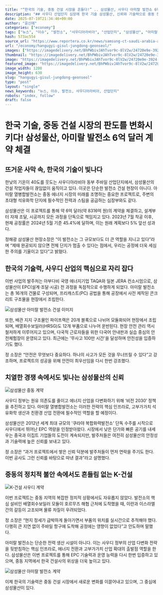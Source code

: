 ```yaml
---
title: "“한국의 기술, 중동 건설 시장을 흔들다!” .. 삼성물산, 사우디 아미랄 발전소 6억달러 계약 체결"
description: "## 사우디 산업단지 심장에 한국 기술 삼성물산, 신뢰와 기술력으로 중동 장악 ..."
date: 2025-07-19T21:34:46+09:00
author: "윤신애"
categories: ["economy"]
tags: ["뉴스", "이슈", "발전소", "사우디아라비아", "산업단지", "삼성물산", "아미랄 열병합발전소", "중국", "중동", "건설기술", "EPC프로젝트"]
hash: 573ac554
source_url: "https://www.reportera.co.kr/news/samsung-ct-saudi-arabia-amiral-power-plant/"
url: "/economy/hangugyi-gisul-jungdong-geonseol/"
images: ["https://imagedelivery.net/BhPWbivJAhTvor9c-8lV2w/24720e9e-3924-44e2-9d94-12ef4d807b00/public", "https://imagedelivery.net/BhPWbivJAhTvor9c-8lV2w/b67202c8-2626-4270-ceff-ea9784313800/public", "https://imagedelivery.net/BhPWbivJAhTvor9c-8lV2w/5de3a0c1-7a6f-4f2d-ce83-2c959841d100/public", "https://imagedelivery.net/BhPWbivJAhTvor9c-8lV2w/f00499fc-ee80-4808-a5fd-f7448ddf3800/public"]
thumbnail: "https://imagedelivery.net/BhPWbivJAhTvor9c-8lV2w/24720e9e-3924-44e2-9d94-12ef4d807b00/public"
image: "https://imagedelivery.net/BhPWbivJAhTvor9c-8lV2w/24720e9e-3924-44e2-9d94-12ef4d807b00/public"
featured_image: "https://imagedelivery.net/BhPWbivJAhTvor9c-8lV2w/24720e9e-3924-44e2-9d94-12ef4d807b00/public"
image_width: 1200
image_height: 630
slug: "hangugyi-gisul-jungdong-geonseol"
type: "post"
layout: "single"
news_keywords: "뉴스, 이슈, 발전소, 사우디아라비아, 산업단지"
robots: "index, follow"
draft: false
---
```


# 한국 기술, 중동 건설 시장의 판도를 변화시키다! 삼성물산, 아미랄 발전소 6억 달러 계약 체결

## 뜨거운 사막 속, 한국의 기술이 빛나다

한낮의 기온이 40도를 웃도는 사우디아라비아 동부 주바일 산업단지에서, 삼성물산의 건설 작업자들이 끊임없이 움직이고 있다. 이곳은 단순한 발전소 건설 현장이 아니다. 아미랄 열병합발전소는 중동 에너지 시장의 미래를 조명하는 중요한 프로젝트로, 주변의 초대형 석유화학 단지에 필수적인 전력과 스팀을 공급하는 심장부와도 같다.

삼성물산은 이 프로젝트를 통해 약 6억 달러(약 8316억 원)의 계약을 체결하고, 설계부터 자재 조달, 시공까지 모든 과정을 단독으로 책임지고 있다. 2023년 7월 착공 이후, 현재 공정률은 2024년 5월 기준 45.4%에 달하며, 이는 원래 계획보다 5% 앞선 성과다.

정해광 삼성물산 현장소장은 “이 발전소는 그 규모보다도 더 큰 역할을 지니고 있다”라며 “제때 완공되지 않으면 전체 단지가 멈출 수 있다는 점에서, 우리는 공정에 더욱 세심한 주의를 기울이고 있다”고 밝혔다.

## 한국의 기술력, 사우디 산업의 핵심으로 자리 잡다

이번 사업의 발주처는 아부다비 국영 에너지기업 TAQA와 일본 JERA 컨소시엄으로, 삼성물산이 EPC(설계·조달·시공) 전 과정을 독점적으로 수행하게 되었다. 아미랄 발전소는 총 16개의 건물로 구성되며, 프리캐스트(PC) 공법을 통해 공장에서 사전 제작된 콘크리트 구조물을 현장에서 조립한다.


![삼성물산 아미랄 발전소 건설 이미지](https://imagedelivery.net/BhPWbivJAhTvor9c-8lV2w/f00499fc-ee80-4808-a5fd-f7448ddf3800/public)


또한, 배관 지지 구조물인 파이프랙은 20개 블록으로 나뉘어 모듈화되어 현장에서 조립되며, 배열회수보일러(HRSG)도 12개 부품으로 나누어 운반된다. 현장 안전 관리 역시 철저하게 이루어지고 있으며, 다국적 근로자들을 위한 다국어 안내판과 실습 중심의 안전체험장이 운영되고 있다. 최근에는 '무사고 100만 시간'을 달성하며 안전성을 입증하기도 했다.

정 소장은 “안전은 무엇보다 중요하다. 하나의 사고가 모든 것을 무너뜨릴 수 있다”고 강조하며, 프로젝트의 성공을 위해 안전이 최우선임을 다시 한번 강조했다.

## 치열한 경쟁 속에서도 빛나는 삼성물산의 신뢰


![삼성물산 중동 계약](https://imagedelivery.net/BhPWbivJAhTvor9c-8lV2w/5de3a0c1-7a6f-4f2d-ce83-2c959841d100/public)


사우디 정부는 원유 의존도를 줄이고 에너지 산업을 다변화하기 위해 ‘비전 2030’ 정책을 추진하고 있다. 아미랄 열병합발전소는 이러한 전략의 핵심 인프라로, 고부가가치 석유화학 생산과 친환경 산업 전환에 필수적인 역할을 할 예정이다.

삼성물산은 2012년 세계 최대 규모의 '쿠라야 복합화력발전소' 단독 수주를 시작으로 사우디에서 뛰어난 EPC 역량을 인정받아왔다. 시장에서 낮은 단가와 빠른 공기를 내세우는 중국과 이집트 기업들의 도전이 계속되지만, 발주처들은 여전히 삼성물산의 안정성과 기술력에 높은 신뢰를 보내고 있다.

정 소장은 “과거 프로젝트에서 쌓은 신뢰 덕분에 발주처들이 먼저 연락을 주기도 한다. 이번 공사도 그런 신뢰를 바탕으로 따낸 결과”라고 설명했다.

## 중동의 정치적 불안 속에서도 흔들림 없는 K-건설


![K-건설 사우디 계약](https://imagedelivery.net/BhPWbivJAhTvor9c-8lV2w/24720e9e-3924-44e2-9d94-12ef4d807b00/public)


이번 프로젝트는 중동 지역의 복잡한 정치적 상황에서도 자유롭지 않았다. 발전소의 핵심 설비인 배열회수보일러 모듈이 호르무즈 해협 근처에 도착했을 때, 이란과 이스라엘 간의 갈등이 고조되며 물류 차질이 우려되었다.

정 소장은 “현지 정세가 급박하게 돌아가면서 부품의 위치를 실시간으로 추적해야 했다. 다행히 큰 지연 없이 주바일 항구에 도착해 공정에는 영향이 없었다”고 안도하며 말했다.

아미랄 발전소는 단순한 전력 생산 시설이 아니다. 이는 사우디 정부의 산업 다변화 전략을 뒷받침하는 핵심 인프라로, 에너지 전환과 고부가가치 산업 확대의 출발점 역할을 한다. 삼성물산은 이번 프로젝트를 통해 EPC 기술력과 운영 능력을 다시 한번 입증하고 있으며, 중동 지역에서 한국 건설사의 위상을 더욱 높이고 있다.


![삼성물산 아미랄 발전소 계약](https://imagedelivery.net/BhPWbivJAhTvor9c-8lV2w/b67202c8-2626-4270-ceff-ea9784313800/public)


이제 한국의 기술력은 중동 건설 시장에서 새로운 변화를 이끌어내고 있으며, 그 중심에 삼성물산이 있다.
